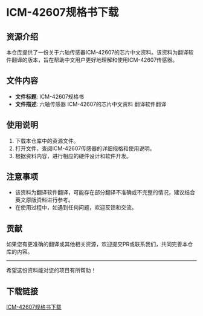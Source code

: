 # ICM-42607规格书下载

## 资源介绍

本仓库提供了一份关于六轴传感器ICM-42607的芯片中文资料。该资料为翻译软件翻译的版本，旨在帮助中文用户更好地理解和使用ICM-42607传感器。

## 文件内容

- **文件标题**: ICM-42607规格书
- **文件描述**: 六轴传感器 ICM-42607的芯片中文资料 翻译软件翻译

## 使用说明

1. 下载本仓库中的资源文件。
2. 打开文件，查阅ICM-42607传感器的详细规格和使用说明。
3. 根据资料内容，进行相应的硬件设计和软件开发。

## 注意事项

- 该资料为翻译软件翻译，可能存在部分翻译不准确或不完整的情况，建议结合英文原版资料进行参考。
- 在使用过程中，如遇到任何问题，欢迎反馈和交流。

## 贡献

如果您有更准确的翻译或其他相关资源，欢迎提交PR或联系我们，共同完善本仓库的内容。

---

希望这份资料能对您的项目有所帮助！

## 下载链接

[ICM-42607规格书下载](https://pan.quark.cn/s/4e2295cd3276)